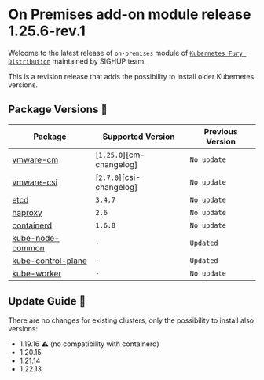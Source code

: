 # On Premises add-on module release 1.25.6-rev.1

Welcome to the latest release of `on-premises` module of [`Kubernetes Fury Distribution`](https://github.com/sighupio/fury-distribution) maintained by SIGHUP team.

This is a revision release that adds the possibility to install older Kubernetes versions.

## Package Versions 🚢

| Package                                        | Supported Version        | Previous Version |
| ---------------------------------------------- | ------------------------ | ---------------- |
| [vmware-cm](katalog/vmware-cm)                 | [`1.25.0`][cm-changelog] | `No update`      |
| [vmware-csi](katalog/vmware-csi)               | [`2.7.0`][csi-changelog] | `No update`      |
| [etcd](roles/etcd)                             | `3.4.7`                  | `No update`      |
| [haproxy](roles/haproxy)                       | `2.6`                    | `No update`      |
| [containerd](roles/containerd)                 | `1.6.8`                  | `No update`      |
| [kube-node-common](roles/kube-node-common)     | `-`                      | `Updated`        |
| [kube-control-plane](roles/kube-control-plane) | `-`                      | `Updated`        |
| [kube-worker](roles/kube-worker)               | `-`                      | `No update`      |

## Update Guide 🦮

There are no changes for existing clusters, only the possibility to install also versions:

- 1.19.16 :warning: (no compatibility with containerd)
- 1.20.15
- 1.21.14
- 1.22.13